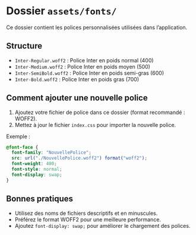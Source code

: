 # Dossier `assets/fonts/`

Ce dossier contient les polices personnalisées utilisées dans l’application.

## Structure

- `Inter-Regular.woff2` : Police Inter en poids normal (400)
- `Inter-Medium.woff2` : Police Inter en poids moyen (500)
- `Inter-SemiBold.woff2` : Police Inter en poids semi-gras (600)
- `Inter-Bold.woff2` : Police Inter en poids gras (700)

## Comment ajouter une nouvelle police

1. Ajoutez votre fichier de police dans ce dossier (format recommandé : WOFF2).
2. Mettez à jour le fichier `index.css` pour importer la nouvelle police.

Exemple :

```css
@font-face {
  font-family: "NouvellePolice";
  src: url("./NouvellePolice.woff2") format("woff2");
  font-weight: 400;
  font-style: normal;
  font-display: swap;
}
```

## Bonnes pratiques

- Utilisez des noms de fichiers descriptifs et en minuscules.
- Préférez le format WOFF2 pour une meilleure performance.
- Ajoutez `font-display: swap;` pour améliorer le chargement des polices.